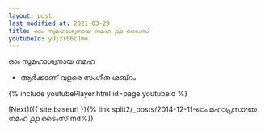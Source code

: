 ```yaml
---
layout: post
last_modified_at: 2021-03-29
title: ഓം സുമഹാശ്വനായ നമഹ ൧൧ ടൈംസ്
youtubeId: yUjzrb6cJmo
---
```

 
 
 ഓം സുമഹാശ്വനായ നമഹ 
 
 -  ആർക്കാണ് വളരെ സംഗീത ശബ്‌ദം 
 
  
 
  
 
 
 
 
 
 


{% include youtubePlayer.html id=page.youtubeId %}
 
[Next]({{ site.baseurl }}{% link  split2/_posts/2014-12-11-ഓം മഹാപ്രസാദയ നമഹ ൧൧ ടൈംസ്.md%})
 
